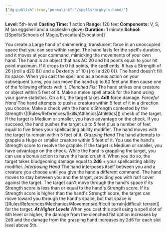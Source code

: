 ```yaml
---
{"dg-publish":true,"permalink":"/spells/bigby-s-hand/"}
---
```


**Level:** 5th-level
**Casting Time:** 1 action
**Range:** 120 feet
**Components:** V, S, M (an eggshell and a snakeskin glove)
**Duration:** 1 minute
**School:** [[Spells/Schools of Magic/Evocation\|Evocation]]

You create a Large hand of shimmering, translucent force in an unoccupied space that you can see within range. The hand lasts for the spell's duration, and it moves at your command, mimicking the movements of your own hand.
The hand is an object that has AC 20 and hit points equal to your hit point maximum. If it drops to 0 hit points, the spell ends. It has a Strength of 26 ({roll a d20 8}) and a Dexterity of 10 ({roll a d20 0}). The hand doesn't fill its space.
When you cast the spell and as a bonus action on your subsequent turns, you can move the hand up to 60 feet and then cause one of the following effects with it.
_Clenched Fist_
The hand strikes one creature or object within 5 feet of it. Make a melee spell attack for the hand using your game statistics. On a hit, the target takes **4d8** force damage.
_Forceful Hand_
The hand attempts to push a creature within 5 feet of it in a direction you choose. Make a check with the hand's Strength contested by the Strength ([[Rules/References/Skills/Athletics\|Athletics]]) check of the target. If the target is Medium or smaller, you have advantage on the check. If you succeed, the hand pushes the target up to 5 feet plus a number of feet equal to five times your spellcasting ability modifier. The hand moves with the target to remain within 5 feet of it.
_Grasping Hand_
The hand attempts to grapple a Huge or smaller creature within 5 feet of it. You use the hand's Strength score to resolve the grapple. If the target is Medium or smaller, you have advantage on the check. While the hand is grappling the target, you can use a bonus action to have the hand crush it. When you do so, the target takes bludgeoning damage equal to **2d6** + your spellcasting ability modifier.
_Interposing Hand_
The hand interposes itself between you and a creature you choose until you give the hand a different command. The hand moves to stay between you and the target, providing you with half cover against the target. The target can't move through the hand's space if its Strength score is less than or equal to the hand's Strength score. If its Strength score is higher than the hand's Strength score, the target can move toward you through the hand's space, but that space is [[Rules/References/Mechanics/Movement#difficult terrain\|difficult terrain]] for the target.
**_At Higher Levels_**
When you cast this spell using a spell slot of 6th level or higher, the damage from the clenched fist option increases by 2d8 and the damage from the grasping hand increases by 2d6 for each slot level above 5th.